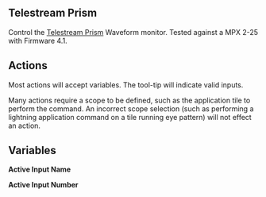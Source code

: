 ## Telestream Prism

Control the [Telestream Prism](https://www.telestream.net/video/prism.htm) Waveform monitor. Tested against a MPX 2-25 with Firmware 4.1.


## Actions

Most actions will accept variables. The tool-tip will indicate valid inputs.

Many actions require a scope to be defined, such as the application tile to perform the command. An incorrect scope selection (such as performing a lightning application command on a tile running eye pattern) will not effect an action.


## Variables

**Active Input Name**

**Active Input Number**